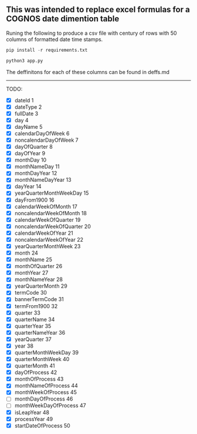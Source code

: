 ## This was intended to replace excel formulas for a COGNOS date dimention table 

Runing the following to produce a csv file with century of rows with 50 columns of formatted date time stamps.
```python
pip install -r requirements.txt
```

```python
python3 app.py
```
The deffinitons for each of these columns can be found in deffs.md

*** 

TODO: 
- [x] dateId 1
- [x] dateType 2 
- [x] fullDate 3
- [x] day 4
- [x] dayName 5 
- [x] calendarDayOfWeek 6
- [x] noncalendarDayOfWeek 7 
- [x] dayOfQuarter 8
- [x] dayOfYear 9
- [x] monthDay 10 
- [x] monthNameDay 11
- [x] monthDayYear 12
- [x] monthNameDayYear 13
- [x] dayYear 14
- [x] yearQuarterMonthWeekDay 15
- [x] dayFrom1900 16
- [x] calendarWeekOfMonth 17
- [x] noncalendarWeekOfMonth 18
- [x] calendarWeekOfQuarter 19
- [x] noncalendarWeekOfQuarter 20
- [x] calendarWeekOfYear 21
- [x] noncalendarWeekOfYear 22
- [x] yearQuarterMonthWeek 23
- [x] month 24
- [x] monthName 25
- [x] monthOfQuarter 26
- [x] monthYear 27
- [x] monthNameYear 28
- [x] yearQuarterMonth 29
- [x] termCode 30
- [x] bannerTermCode 31
- [x] termFrom1900 32
- [x] quarter 33
- [x] quarterName 34
- [x] quarterYear 35
- [x] quarterNameYear 36
- [x] yearQuarter 37
- [x] year 38
- [x] quarterMonthWeekDay 39
- [x] quarterMonthWeek 40
- [x] quarterMonth 41
- [x] dayOfProcess 42
- [x] monthOfProcess 43
- [x] monthNameOfProcess 44
- [x] monthWeekOfProcess 45
- [ ] monthDayOfProcess 46
- [ ] monthWeekDayOfProcess 47
- [x] isLeapYear 48
- [x] processYear 49
- [x] startDateOfProcess 50
